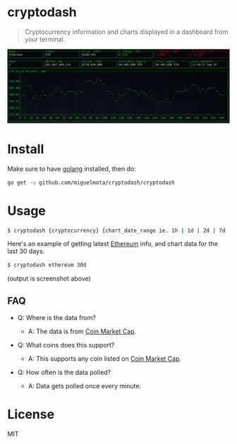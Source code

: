 # cryptodash

> Cryptocurrency information and charts displayed in a dashboard from your terminal.

<img src="./screenshot.png" width="750">

# Install

Make sure to have [golang](https://golang.org/) installed, then do:

```bash
go get -u github.com/miguelmota/cryptodash/cryptodash
```

# Usage

```bash
$ cryptodash {cryptocurrency} {chart_date_range ie. 1h | 1d | 2d | 7d | 30d | 2w | 1m | 3m | 1y} [primary_color ie. green | cyan | magenta | red | yellow | white]
```

Here's an example of getting latest [Ethereum](https://www.ethereum.org/) info, and chart data for the last 30 days.

```bash
$ cryptodash ethereum 30d
```

(output is screenshot above)

## FAQ

- Q: Where is the data from?

  - A: The data is from [Coin Market Cap](https://coinmarketcap.com/).

- Q: What coins does this support?

  - A: This supports any coin listed on [Coin Market Cap](https://coinmarketcap.com/).

- Q: How often is the data polled?

  - A: Data gets polled once every minute.


# License

MIT
